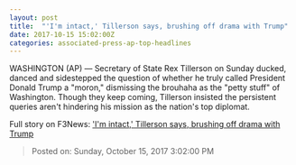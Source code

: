 ```yaml
---
layout: post
title:  "'I'm intact,' Tillerson says, brushing off drama with Trump"
date: 2017-10-15 15:02:00Z
categories: associated-press-ap-top-headlines
---
```


WASHINGTON (AP) — Secretary of State Rex Tillerson on Sunday ducked, danced and sidestepped the question of whether he truly called President Donald Trump a "moron," dismissing the brouhaha as the "petty stuff" of Washington. Though they keep coming, Tillerson insisted the persistent queries aren't hindering his mission as the nation's top diplomat.


Full story on F3News: ['I'm intact,' Tillerson says, brushing off drama with Trump](http://www.f3nws.com/n/2ajzrC)

> Posted on: Sunday, October 15, 2017 3:02:00 PM
